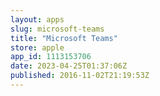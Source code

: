```yaml
---
layout: apps
slug: microsoft-teams
title: "Microsoft Teams"
store: apple
app_id: 1113153706
date: 2023-04-25T01:37:06Z
published: 2016-11-02T21:19:53Z
---
```

